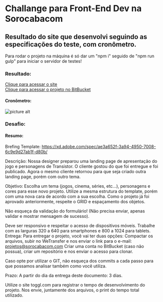 # Challange para Front-End Dev na Sorocabacom #
## Resultado do site que desenvolvi seguindo as especificações do teste, com cronômetro. ##

Para rodar o projeto na máquina é só dar um "npm i" seguido de "npm run gulp" para iniciar o servidor de testes!

### Resultado: ###
[Clique para acessar o site](https://vitorregisrr.github.io/challangesorocabacom/)  
[Clique para acessar o projeto no BitBucket](https://bitbucket.org/vitorregisr/testesorocabacom/src/master/)
#### Cronômetro:
 ![picture alt](https://vitorregisrr.github.io/challangesorocabacom/img/cronometro.jpg)

### Desafio: ###

#### Resumo: ####
Brefing
Template: https://xd.adobe.com/spec/ae3a652f-3a94-4950-7008-6c9e9d27ab1f-d80b/

Descrição:
Nossa designer preparou uma landing page de apresentação do jogo e personagens de Transistor. O cliente gostou do que foi entregue e foi publicado. Agora o mesmo cliente retornou para que seja criado outra landing page, porém com outro tema.

Objetivo:
Escolha um tema (jogos, cinema, séries, etc…), personagens e cores para esse novo projeto. Utilize a mesma estrutura do template, porém com uma nova cara de acordo com a sua escolha. Como o projeto já foi aprovado anteriormente, respeite o GRID e espaçamento dos objetos.

Não esqueça da validação do formulário!
(Não precisa enviar, apenas validar e mostrar mensagem de sucesso).

Deve ser responsivo e respeitar o acesso de dispositivos móveis. Trabalhe com as larguras 320 a 640 para smartphones e 800 a 1024 para tablets.
Entrega:
Para entregar o projeto, você vai ter duas opções:
Compactar os arquivos, subir no WeTransfer e nos enviar o link para o e-mail: projetos@sorocabacom.com
Criar uma conta no BitBucket (caso não possua), criar um repositório e nos enviar o acesso para clonar.

Caso opte por utilizar o GIT, não esqueça dos commits a cada passo para que possamos analisar também como você utiliza.

Prazo:
A partir do dia da entrega deste documento: 3 dias.


Utilize o site toggl.com para registrar o tempo de desenvolvimento do projeto. Nos envie, juntamente dos arquivos, o print do tempo total utilizado.
